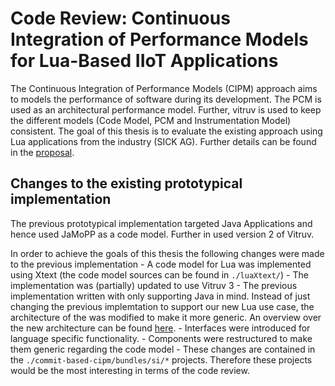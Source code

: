 # Code Review: Continuous Integration of Performance Models for Lua-Based IIoT Applications

The Continuous Integration of Performance Models (CIPM) approach aims to models the performance of software during its development.
The PCM is used as an architectural performance model. Further, vitruv is used to keep the different models (Code Model, PCM and Instrumentation Model) consistent.
The goal of this thesis is to evaluate the existing approach using Lua applications from the industry (SICK AG).
Further details can be found in the [proposal](./documentation/proposal_final.pdf).

## Changes to the existing prototypical implementation

The previous prototypical implementation targeted Java Applications and hence used JaMoPP as a code model.
Further in used version 2 of Vitruv.

In order to achieve the goals of this thesis the following changes were made to the previous implementation
    - A code model for Lua was implemented using Xtext (the code model sources can be found in `./luaXtext/`)
		- The implementation was (partially) updated to use Vitruv 3
		- The previous implementation written with only supporting Java in mind. Instead of just changing the previous implemtation to support our new Lua use case, the architecture of the was modified to make it more generic. An overview over the new architecture can be found	[here](./documentation/figures/cipm_architecture_new.pdf).
		    - Interfaces were introduced for language specific functionality.
				- Components were restructured to make them generic regarding the code model
				- These changes are contained in the `./commit-based-cipm/bundles/si/*` projects. Therefore these projects would be the most interesting in terms of the code review.




